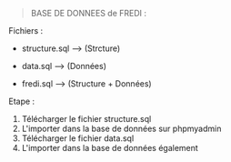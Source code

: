 > BASE DE DONNEES de FREDI :

Fichiers :

- structure.sql         	-->    (Strcture) 
- data.sql  				      -->    (Données) 

- fredi.sql             	-->    (Structure + Données) 


Etape :
<ol>
  <li>Télécharger le fichier structure.sql </li>
  <li>L'importer dans la base de données sur phpmyadmin </li>
  <li>Télécharger le fichier data.sql </li>
  <li>L'importer dans la base de données également</li>
<ol>


